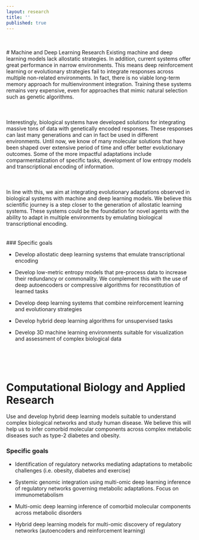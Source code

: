 ```yaml
---
layout: research
title: ''
published: true
---
```

<meta name="viewport" content="width=device-width, initial-scale=1.0">

<br>

<br>
# Machine and Deep Learning Research 
Existing machine and deep learning models lack allostatic strategies. In addition, current systems offer great performance in narrow environments. This means deep reinforcement learning or evolutionary strategies fail to integrate responses across multiple non-related environments. In fact, there is no viable long-term memory approach for multienvironment integration. Training these systems remains very expensive, even for approaches that mimic natural selection such as genetic algorithms. 
<br>
<br>
<br>
 <br>
Interestingly, biological systems have developed solutions for integrating massive tons of data with genetically encoded responses. These responses can last many generations and can in fact be used in  different environments. Until now, we know of many molecular solutions that have been shaped over extensive period of time and offer better evolutionary outcomes. Some of the more impactful adaptations include comparmentalization of specific tasks, development of low entropy models and transcriptional encoding of information. 
  <br>
  <br>
  <br>
   <br>
In line with this, we aim at integrating evolutionary adaptations observed in biological systems with machine and deep learning models. We believe this scientific journey is a step closer to the generation of allostatic learning systems. These systems could be the foundation for novel agents with the ability to adapt in multiple environments by emulating biological transcriptional encoding. 
<br>
  <br>
  <br>
### Specific goals   

- Develop allostatic deep learning systems that emulate transcriptional encoding

- Develop low-metric entropy models that pre-process data to increase their redundancy or commonality. We complement this with the use of deep autoencoders or compressive algorithms for reconstitution of learned tasks

- Develop deep learning systems that combine reinforcement learning and evolutionary strategies

- Develop hybrid deep learning algorithms for unsupervised tasks

- Develop 3D machine learning environments suitable for visualization and assessment of complex biological data
<br>
  <br>
  <br>
  
# Computational Biology and Applied Research 
Use and develop hybrid deep learning models suitable to understand complex biological networks and study human disease. We believe this will help us to infer comorbid molecular components across complex metabolic diseases such as type-2 diabetes and obesity.

### Specific goals

- Identification of regulatory networks mediating adaptations to metabolic challenges (i.e. obesity, diabetes and exercise)

- Systemic genomic integration using multi-omic deep learning inference of regulatory networks governing metabolic adaptations. Focus on immunometabolism

- Multi-omic deep learning inference of comorbid molecular components across metabolic disorders


- Hybrid deep learning models for multi-omic discovery of regulatory networks (autoencoders and reinforcement learning)


